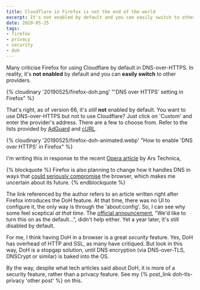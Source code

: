 ```yaml
---
title: Cloudflare in Firefox is not the end of the world
excerpt: It's not enabled by default and you can easily switch to other providers.
date: 2019-05-25
tags:
- firefox
- privacy
- security
- doh
---
```


Many criticise Firefox for using Cloudflare by default in DNS-over-HTTPS. In reality, it's **not enabled** by default and you can **easily switch** to other providers.

{% cloudinary '20190525/firefox-doh.png' "'DNS over HTTPS' setting in Firefox" %}

That's right, as of version 66, it's *still* **not** enabled by default. You want to use DNS-over-HTTPS but not to use Cloudflare? Just click on 'Custom' and enter the provider's address. There are a few to choose from. Refer to the lists provided by [AdGuard](https://kb.adguard.com/en/general/dns-providers) and [cURL](https://github.com/curl/curl/wiki/DNS-over-HTTPS).

{% cloudinary '20190525/firefox-doh-animated.webp' "How to enable 'DNS over HTTPS' in Firefox" %}

I'm writing this in response to the recent [Opera article](https://arstechnica.com/information-technology/2019/05/review-opera-once-led-web-browser-innovation-it-has-new-ideas-again-with-reborn-3/2/) by Ars Technica,

{% blockquote %}
Firefox is also planning to change how it handles DNS in ways that [could seriously compromise](https://ungleich.ch/en-us/cms/blog/2018/08/04/mozillas-new-dns-resolution-is-dangerous/) the browser, which makes me uncertain about its future.
{% endblockquote %}

The link referenced by the author refers to an article written right after Firefox introduces the DoH feature. At that time, there was no UI to configure it, the only way is through the 'about:config'. So, I can see why some feel sceptical *at that time*. The [official announcement](https://hacks.mozilla.org/2018/05/a-cartoon-intro-to-dns-over-https/), "We'd like to turn this on as the default...", didn't help either. Yet a year later, it's still disabled by default.

For me, I think having DoH in a browser is a great *security* feature. Yes, DoH has overhead of HTTP and SSL, as many have critiqued. But look in this way, DoH is a stopgap solution, until DNS encryption (via DNS-over-TLS, DNSCrypt or similar) is baked into the OS.

By the way, despite what tech articles said about DoH, it is more of a security feature, rather than a privacy feature. See my {% post_link doh-tls-privacy 'other post' %} on this.